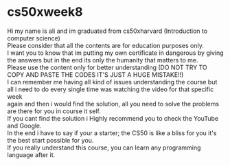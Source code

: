 # cs50xweek8
Hi my name is ali and im graduated from cs50xharvard (Introduction to computer science)\
Please consider that all the contents are for education purposes only.\
I want you to know that im putting my own certificate in dangerous by giving the answers but in the end its only the humanity that matters to me.\
Please use the content only for better understanding (DO NOT TRY TO COPY AND PASTE THE CODES IT'S JUST A HUGE MISTAKE!!)\
I can remember me having all kind of issues understanding the course but all i need to do every single time was watching the video for that specific week\
again and then i would find the solution, all you need to solve the problems are there for you in course it self.\
If you cant find the solution i Highly recommend you to check the YouTube and Google.\
In the end i have to say if your a starter; the CS50 is like a bliss for you it's the best start possible for you.\
If you really understand this course, you can learn any programming language after it.
